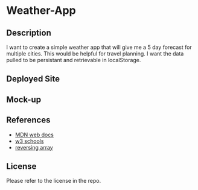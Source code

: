 # Weather-App

## Description

I want to create a simple weather app that will give me a 5 day forecast for multiple cities. This would be helpful for travel planning. I want the data pulled to be persistant and retrievable in localStorage.

## Deployed Site



## Mock-up



## References

- <a href="https://developer.mozilla.org/en-US/">MDN web docs</a>
- <a href ="https://www.w3schools.com/">w3 schools</a>
- <a href ="https://developer.mozilla.org/en-US/docs/Web/JavaScript/Reference/Global_Objects/Array/reverse">reversing array</a>

## License

Please refer to the license in the repo.